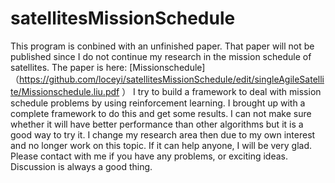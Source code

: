 # satellitesMissionSchedule

This program is conbined with an unfinished paper. That paper will not be published since I do not continue my research in the mission schedule of 
satellites. 
The paper is here:  [Missionschedule]（https://github.com/loceyi/satellitesMissionSchedule/edit/singleAgileSatellite/Missionschedule.liu.pdf ）
I try to build a framework to deal with mission schedule problems by using reinforcement learning. I brought up with a complete framework 
to do this and get some results. I can not make sure whether it will have better performance than other algorithms but it is a good way to try it. I change my research area then due to my own interest and no longer work on this topic. If it can help anyone, I will be very glad. Please contact with me if you have any problems, or exciting ideas. Discussion is always a good thing.
